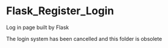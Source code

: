 # Flask_Register_Login
Log in page built by Flask

The login system has been cancelled and this folder is obsolete
